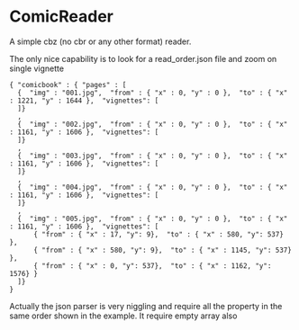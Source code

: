 # ComicReader

A simple cbz (no cbr or any other format) reader. 

The only nice capability is to look for a read_order.json file and zoom on single vignette

```
{ "comicbook" : { "pages" : [ 
  {  "img" : "001.jpg",  "from" : { "x" : 0, "y" : 0 },  "to" : { "x" : 1221, "y" : 1644 },  "vignettes": [ 
  ]}
  ,
  {  "img" : "002.jpg",  "from" : { "x" : 0, "y" : 0 },  "to" : { "x" : 1161, "y" : 1606 },  "vignettes": [ 
  ]}
  ,
  {  "img" : "003.jpg",  "from" : { "x" : 0, "y" : 0 },  "to" : { "x" : 1161, "y" : 1606 },  "vignettes": [ 
  ]}
  ,
  {  "img" : "004.jpg",  "from" : { "x" : 0, "y" : 0 },  "to" : { "x" : 1161, "y" : 1606 },  "vignettes": [ 
  ]}
  ,
  {  "img" : "005.jpg",  "from" : { "x" : 0, "y" : 0 },  "to" : { "x" : 1161, "y" : 1606 },  "vignettes": [ 
      { "from" : { "x" : 17, "y": 9},  "to" : { "x" : 580, "y": 537} },
      { "from" : { "x" : 580, "y": 9},  "to" : { "x" : 1145, "y": 537} },
      { "from" : { "x" : 0, "y": 537},  "to" : { "x" : 1162, "y": 1576} }
  ]}
}
```

Actually the json parser is very niggling and require all the property in the same order shown in the example. It require empty array also
